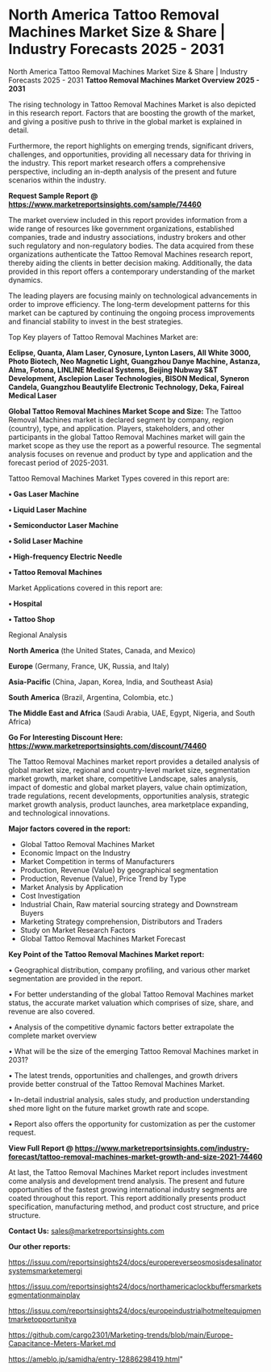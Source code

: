 # North America Tattoo Removal Machines Market Size & Share | Industry Forecasts 2025 - 2031
North America Tattoo Removal Machines Market Size & Share | Industry Forecasts 2025 - 2031
<Strong> Tattoo Removal Machines Market Overview 2025 - 2031</strong>

The rising technology in Tattoo Removal Machines Market is also depicted in this research report. Factors that are boosting the growth of the market, and giving a positive push to thrive in the global market is explained in detail.

Furthermore, the report highlights on emerging trends, significant drivers, challenges, and opportunities, providing all necessary data for thriving in the industry. This report market research offers a comprehensive perspective, including an in-depth analysis of the present and future scenarios within the industry.

<strong>Request Sample Report @ <a href=https://www.marketreportsinsights.com/sample/74460>https://www.marketreportsinsights.com/sample/74460</a></strong>

The market overview included in this report provides information from a wide range of resources like government organizations, established companies, trade and industry associations, industry brokers and other such regulatory and non-regulatory bodies. The data acquired from these organizations authenticate the Tattoo Removal Machines research report, thereby aiding the clients in better decision making. Additionally, the data provided in this report offers a contemporary understanding of the market dynamics.

The leading players are focusing mainly on technological advancements in order to improve efficiency. The long-term development patterns for this market can be captured by continuing the ongoing process improvements and financial stability to invest in the best strategies.

Top Key players of Tattoo Removal Machines Market are:

<strong>Eclipse, Quanta, Alam Laser, Cynosure, Lynton Lasers, All White 3000, Photo Biotech, Neo Magnetic Light, Guangzhou Danye Machine, Astanza, Alma, Fotona, LINLINE Medical Systems, Beijing Nubway S&T Development, Asclepion Laser Technologies, BISON Medical, Syneron Candela, Guangzhou Beautylife Electronic Technology, Deka, Faireal Medical Laser</strong>

<strong><b>Global Tattoo Removal Machines Market Scope and Size:</b></strong>
The Tattoo Removal Machines market is declared segment by company, region (country), type, and application. Players, stakeholders, and other participants in the global Tattoo Removal Machines market will gain the market scope as they use the report as a powerful resource. The segmental analysis focuses on revenue and product by type and application and the forecast period of 2025-2031.

Tattoo Removal Machines Market Types covered in this report are:

<strong>• Gas Laser Machine

• Liquid Laser Machine

• Semiconductor Laser Machine

• Solid Laser Machine

• High-frequency Electric Needle

• Tattoo Removal Machines</strong>

Market Applications covered in this report are:

<strong>• Hospital

• Tattoo Shop</strong> 

Regional Analysis

<strong>North America</strong> (the United States, Canada, and Mexico)

<strong>Europe</strong> (Germany, France, UK, Russia, and Italy)

<strong>Asia-Pacific</strong> (China, Japan, Korea, India, and Southeast Asia)

<strong>South America</strong> (Brazil, Argentina, Colombia, etc.)

<strong>The Middle East and Africa</strong> (Saudi Arabia, UAE, Egypt, Nigeria, and South Africa)

<strong>Go For Interesting Discount Here: <a href=https://www.marketreportsinsights.com/discount/74460>https://www.marketreportsinsights.com/discount/74460</a></strong>

The Tattoo Removal Machines market report provides a detailed analysis of global market size, regional and country-level market size, segmentation market growth, market share, competitive Landscape, sales analysis, impact of domestic and global market players, value chain optimization, trade regulations, recent developments, opportunities analysis, strategic market growth analysis, product launches, area marketplace expanding, and technological innovations.

<strong><b>Major factors covered in the report:</b></strong>
<ul>
  <li>Global Tattoo Removal Machines Market </li>
  <li>Economic Impact on the Industry</li>
  <li>Market Competition in terms of Manufacturers</li>
  <li>Production, Revenue (Value) by geographical segmentation</li>
  <li>Production, Revenue (Value), Price Trend by Type</li>
  <li>Market Analysis by Application</li>
  <li>Cost Investigation</li>
  <li>Industrial Chain, Raw material sourcing strategy and Downstream Buyers</li>
  <li>Marketing Strategy comprehension, Distributors and Traders</li>
  <li>Study on Market Research Factors</li>
  <li>Global Tattoo Removal Machines Market Forecast</li>
</ul>

<strong><b>Key Point of the Tattoo Removal Machines Market report:</b></strong>

• Geographical distribution, company profiling, and various other market segmentation are provided in the report.

• For better understanding of the global Tattoo Removal Machines market status, the accurate market valuation which comprises of size, share, and revenue are also covered.

• Analysis of the competitive dynamic factors better extrapolate the complete market overview

• What will be the size of the emerging Tattoo Removal Machines market in 2031?

• The latest trends, opportunities and challenges, and growth drivers provide better construal of the Tattoo Removal Machines Market.

• In-detail industrial analysis, sales study, and production understanding shed more light on the future market growth rate and scope.

• Report also offers the opportunity for customization as per the customer request.

<strong><b>View Full Report @ <a href=https://www.marketreportsinsights.com/industry-forecast/tattoo-removal-machines-market-growth-and-size-2021-74460>https://www.marketreportsinsights.com/industry-forecast/tattoo-removal-machines-market-growth-and-size-2021-74460</a></b></strong>


At last, the Tattoo Removal Machines Market report includes investment come analysis and development trend analysis. The present and future opportunities of the fastest growing international industry segments are coated throughout this report. This report additionally presents product specification, manufacturing method, and product cost structure, and price structure.

<strong>Contact Us:</strong>
sales@marketreportsinsights.com

<strong>Our other reports:</strong>

<a href=https://issuu.com/reportsinsights24/docs/europereverseosmosisdesalinatorsystemsmarketemergi>https://issuu.com/reportsinsights24/docs/europereverseosmosisdesalinatorsystemsmarketemergi</a>

<a href=https://issuu.com/reportsinsights24/docs/northamericaclockbuffersmarketsegmentationmainplay>https://issuu.com/reportsinsights24/docs/northamericaclockbuffersmarketsegmentationmainplay</a>

<a href=https://issuu.com/reportsinsights24/docs/europeindustrialhotmeltequipmentmarketopportunitya>https://issuu.com/reportsinsights24/docs/europeindustrialhotmeltequipmentmarketopportunitya</a>

<a href=https://github.com/cargo2301/Marketing-trends/blob/main/Europe-Capacitance-Meters-Market.md>https://github.com/cargo2301/Marketing-trends/blob/main/Europe-Capacitance-Meters-Market.md</a>

<a href=https://ameblo.jp/samidha/entry-12886298419.html>https://ameblo.jp/samidha/entry-12886298419.html</a>"
